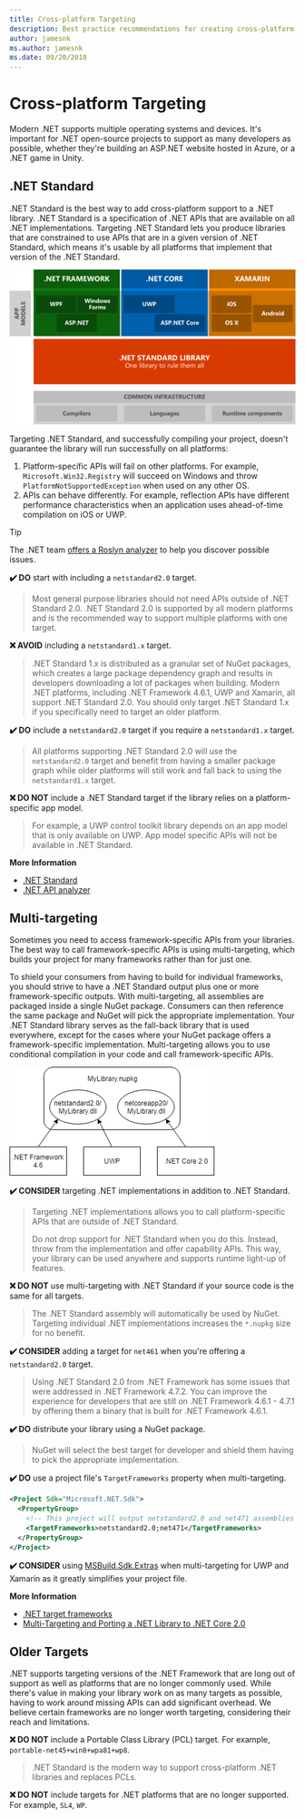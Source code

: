 ```yaml
---
title: Cross-platform Targeting
description: Best practice recommendations for creating cross-platform .NET libraries.
author: jamesnk
ms.author: jamesnk
ms.date: 09/20/2018
---
```

# Cross-platform Targeting

Modern .NET supports multiple operating systems and devices. It's important for .NET open-source projects to support as many developers as possible, whether they're building an ASP.NET website hosted in Azure, or a .NET game in Unity.

## .NET Standard

.NET Standard is the best way to add cross-platform support to a .NET library. .NET Standard is a specification of .NET APIs that are available on all .NET implementations. Targeting .NET Standard lets you produce libraries that are constrained to use APIs that are in a given version of .NET Standard, which means it's usable by all platforms that implement that version of the .NET Standard.

![.NET Standard](./media/platforms-netstandard.png ".NET Standard")

Targeting .NET Standard, and successfully compiling your project, doesn't guarantee the library will run successfully on all platforms:

1. Platform-specific APIs will fail on other platforms. For example, `Microsoft.Win32.Registry` will succeed on Windows and throw `PlatformNotSupportedException` when used on any other OS.
2. APIs can behave differently. For example, reflection APIs have different performance characteristics when an application uses ahead-of-time compilation on iOS or UWP.

> [!TIP]
> The .NET team [offers a Roslyn analyzer](https://docs.microsoft.com/en-us/dotnet/standard/analyzers/api-analyzer) to help you discover possible issues.

**✔️ DO** start with including a `netstandard2.0` target.

> Most general purpose libraries should not need APIs outside of .NET Standard 2.0. .NET Standard 2.0 is supported by all modern platforms and is the recommended way to support multiple platforms with one target.

**❌ AVOID** including a `netstandard1.x` target.

> .NET Standard 1.x is distributed as a granular set of NuGet packages, which creates a large package dependency graph and results in developers downloading a lot of packages when building. Modern .NET platforms, including .NET Framework 4.6.1, UWP and Xamarin, all support .NET Standard 2.0. You should only target .NET Standard 1.x if you specifically need to target an older platform.

**✔️ DO** include a `netstandard2.0` target if you require a `netstandard1.x` target.

> All platforms supporting .NET Standard 2.0 will use the `netstandard2.0` target and benefit from having a smaller package graph while older platforms will still work and fall back to using the `netstandard1.x` target.

**❌ DO NOT** include a .NET Standard target if the library relies on a platform-specific app model.

> For example, a UWP control toolkit library depends on an app model that is only available on UWP. App model specific APIs will not be available in .NET Standard.

**More Information**

* [.NET Standard](https://docs.microsoft.com/en-us/dotnet/standard/net-standard)
* [.NET API analyzer](https://docs.microsoft.com/en-us/dotnet/standard/analyzers/api-analyzer)

## Multi-targeting

Sometimes you need to access framework-specific APIs from your libraries. The best way to call framework-specific APIs is using multi-targeting, which builds your project for many frameworks rather than for just one.

To shield your consumers from having to build for individual frameworks, you should strive to have a .NET Standard output plus one or more framework-specific outputs. With multi-targeting, all assemblies are packaged inside a single NuGet package. Consumers can then reference the same package and NuGet will pick the appropriate implementation. Your .NET Standard library serves as the fall-back library that is used everywhere, except for the cases where your NuGet package offers a framework-specific implementation. Multi-targeting allows you to use conditional compilation in your code and call framework-specific APIs.

![NuGet package with multiple assemblies](./media/nuget-package-multiple-assemblies.png "NuGet package with multiple assemblies")

**✔️ CONSIDER** targeting .NET implementations in addition to .NET Standard.

> Targeting .NET implementations allows you to call platform-specific APIs that are outside of .NET Standard.
>
> Do not drop support for .NET Standard when you do this. Instead, throw from the implementation and offer capability APIs. This way, your library can be used anywhere and supports runtime light-up of features.

**❌ DO NOT** use multi-targeting with .NET Standard if your source code is the same for all targets.

> The .NET Standard assembly will automatically be used by NuGet. Targeting individual .NET implementations increases the `*.nupkg` size for no benefit.

**✔️ CONSIDER** adding a target for `net461` when you're offering a `netstandard2.0` target. 

> Using .NET Standard 2.0 from .NET Framework has some issues that were addressed in .NET Framework 4.7.2. You can improve the experience for developers that are still on .NET Framework 4.6.1 - 4.7.1 by offering them a binary that is built for .NET Framework 4.6.1.

**✔️ DO** distribute your library using a NuGet package.

> NuGet will select the best target for developer and shield them having to pick the appropriate implementation.

**✔️ DO** use a project file's `TargetFrameworks` property when multi-targeting.

```xml
<Project Sdk="Microsoft.NET.Sdk">
  <PropertyGroup>
    <!-- This project will output netstandard2.0 and net471 assemblies -->
    <TargetFrameworks>netstandard2.0;net471</TargetFrameworks>
  </PropertyGroup>
</Project>
```

**✔️ CONSIDER** using [MSBuild.Sdk.Extras](https://github.com/onovotny/MSBuildSdkExtras) when multi-targeting for UWP and Xamarin as it greatly simplifies your project file.

**More Information**

* [.NET target frameworks](https://docs.microsoft.com/en-us/dotnet/standard/frameworks)
* [Multi-Targeting and Porting a .NET Library to .NET Core 2.0](https://weblog.west-wind.com/posts/2017/Jun/22/MultiTargeting-and-Porting-a-NET-Library-to-NET-Core-20)

## Older Targets

.NET supports targeting versions of the .NET Framework that are long out of support as well as platforms that are no longer commonly used. While there's value in making your library work on as many targets as possible, having to work around missing APIs can add significant overhead. We believe certain frameworks are no longer worth targeting, considering their reach and limitations.

**❌ DO NOT** include a Portable Class Library (PCL) target. For example, `portable-net45+win8+wpa81+wp8`.

> .NET Standard is the modern way to support cross-platform .NET libraries and replaces PCLs.

**❌ DO NOT** include targets for .NET platforms that are no longer supported. For example, `SL4`, `WP`.